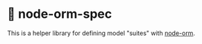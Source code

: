 # :construction: node-orm-spec
This is a helper library for defining model "suites" with [node-orm].

[node-orm]: https://github.com/dresende/node-orm2
